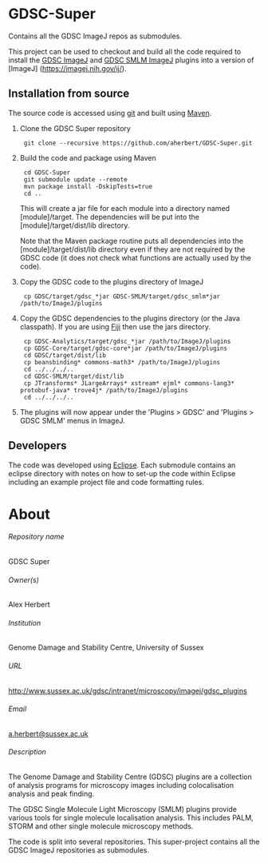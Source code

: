 GDSC-Super
==========

Contains all the GDSC ImageJ repos as submodules.

This project can be used to checkout and build all the code required to install
the [GDSC ImageJ](https://github.com/aherbert/GDSC) and [GDSC SMLM 
ImageJ](https://github.com/aherbert/GDSC-SMLM) plugins into a version of [ImageJ]
(https://imagej.nih.gov/ij/).

Installation from source
------------------------

The source code is accessed using [git](https://git-scm.com/) and built using [Maven](https://maven.apache.org/). 

1. Clone the GDSC Super repository

        git clone --recursive https://github.com/aherbert/GDSC-Super.git

2. Build the code and package using Maven

        cd GDSC-Super
        git submodule update --remote
        mvn package install -DskipTests=true
        cd ..
    
    This will create a jar file for each module into a directory named 
    [module]/target. The dependencies will be put into the [module]/target/dist/lib
    directory. 
    
    Note that the Maven package routine puts all dependencies into the 
    [module]/target/dist/lib directory even if they are not required by the GDSC
    code (it does not check what functions are actually used by the code).
    
3. Copy the GDSC code to the plugins directory of ImageJ

        cp GDSC/target/gdsc_*jar GDSC-SMLM/target/gdsc_smlm*jar /path/to/ImageJ/plugins

4. Copy the GDSC dependencies to the plugins directory (or the Java classpath). 
    If you are using [Fiji](http://fiji.sc/) then use the jars directory.

        cp GDSC-Analytics/target/gdsc_*jar /path/to/ImageJ/plugins
        cp GDSC-Core/target/gdsc-core*jar /path/to/ImageJ/plugins
        cd GDSC/target/dist/lib
        cp beansbinding* commons-math3* /path/to/ImageJ/plugins
        cd ../../../..
        cd GDSC-SMLM/target/dist/lib
        cp JTransforms* JLargeArrays* xstream* ejml* commons-lang3* protobuf-java* trove4j* /path/to/ImageJ/plugins
        cd ../../../..
        
5. The plugins will now appear under the 'Plugins > GDSC' and 
'Plugins > GDSC SMLM' menus in ImageJ.

Developers
----------

The code was developed using [Eclipse](https://eclipse.org/ide/). Each submodule
contains an eclipse directory with notes on how to set-up the code within 
Eclipse including an example project file and code formatting rules.

# About #

###### Repository name ######
GDSC Super

###### Owner(s) ######
Alex Herbert

###### Institution ######
Genome Damage and Stability Centre, University of Sussex

###### URL ######
http://www.sussex.ac.uk/gdsc/intranet/microscopy/imagej/gdsc_plugins

###### Email ######
a.herbert@sussex.ac.uk

###### Description ######
The Genome Damage and Stability Centre (GDSC) plugins are a collection of
analysis programs for microscopy images including colocalisation analysis and
peak finding. 

The GDSC Single Molecule Light Microscopy (SMLM) plugins provide various tools
for single molecule localisation analysis. This includes PALM, STORM and other
single molecule microscopy methods. 

The code is split into several repositories. This super-project contains all the
GDSC ImageJ repositories as submodules.
